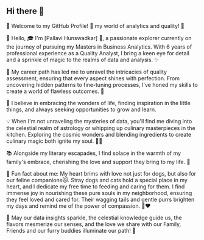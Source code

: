 ## Hi there 👋

🌟 Welcome to my GitHub Profile! 🌟 my world of analytics and quality! 🌟

👋 Hello, 🎓 I'm [Pallavi Hunswadkar] 🌸, a passionate explorer currently on the journey of pursuing my Masters in Business Analytics. With 6 years of professional experience as a Quality Analyst, I bring a keen eye for detail and a sprinkle of magic to the realms of data and analysis. ✨

💼 My career path has led me to unravel the intricacies of quality assessment, ensuring that every aspect shines with perfection. From uncovering hidden patterns to fine-tuning processes, I've honed my skills to create a world of flawless outcomes. 🌟

🍁 I believe in embracing the wonders of life, finding inspiration in the little things, and always seeking opportunities to grow and learn.

💡 When I'm not unraveling the mysteries of data, you'll find me diving into the celestial realm of astrology or whipping up culinary masterpieces in the kitchen. Exploring the cosmic wonders and blending ingredients to create culinary magic both ignite my soul. 🌌🍳

📚 Alongside my literary escapades, I find solace in the warmth of my family's embrace, cherishing the love and support they bring to my life. 💖

🐶 Fun fact about me: My heart brims with love not just for dogs, but also for our feline companions🐱. Stray dogs and cats hold a special place in my heart, and I dedicate my free time to feeding and caring for them. I find immense joy in nourishing these pure souls in my neighborhood, ensuring they feel loved and cared for. Their wagging tails and gentle purrs brighten my days and remind me of the power of compassion. 🐾❤️

🌟 May our data insights sparkle, the celestial knowledge guide us, the flavors mesmerize our senses, and the love we share with our Family, Friends and our furry buddies illuminate our path! 🌟
